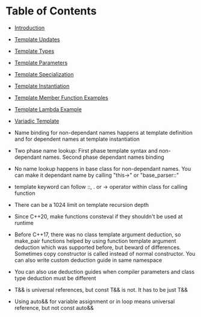 # Table of Contents
- [Introduction](src/introduction.md)
- [Template Updates](src/template_updates.md)
- [Template Types](src/template_types.md)
- [Template Parameters](src/template_parameters.md)
- [Template Specialization](src/specialization.md)
- [Template Instantiation](src/instantiation.md)
- [Template Member Function Examples](src/member_function.md)
- [Template Lambda Example](src/template_lambda.md)
- [Variadic Template](src/variadic_template.md)

- Name binding for non-dependant names happens at template definition and for dependent names at template instantiation
- Two phase name lookup: First phase template syntax and non-dependant names. Second phase dependant names binding 
- No name lookup happens in base class for non-dependant names. You can make it dependant name by calling "this->" or "base_parser<T>::"
- template keyword can follow ::, . or -> operator within class for calling function
- There can be a 1024 limit on template recursion depth
- Since C++20, make functions consteval if they shouldn't be used at runtime
- Before C++17, there was no class template argument deduction, so make_pair functions
helped by using function template argument deduction which was supported before, but beward of differences. Sometimes copy constructor is called instead of normal constructor. You can also write custom deduction guide in same namespace
- You can also use deduction guides when compiler parameters and class type deduction must be different
- T&& is universal references, but const T&& is not. It has to be just T&&
- Using auto&& for variable assignment or in loop means universal reference, but not const auto&&
